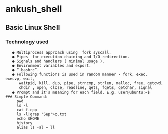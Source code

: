 # ankush_shell
## Basic Linux Shell
   ### Technology used
       ● Multiprocess approach using  fork syscall.
       ● Pipes  for execution chaining and I/O redirection.
       ● Signals and handlers ( minimal usage ).
       ● Environment variables and export.
       ● “.bashrc”.
       ● Following functions is used in random manner - fork, exec, execvp, wait,
          waitpid, kill, dup, pipe, strncmp, strlen, malloc, free, getcwd,
          chdir , open, close, readline, gets, fgets, getchar, signal
       ● Prompt and it’s meaning for each field, E.g. user@ubuntu:~$
    ### Simple Command:
         pwd
         ls -l
         cat f.cpp
         ls -l|grep 'Sep'>o.txt
         echo $HOME
         history
         alias ls -al = ll
         
         
         

